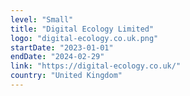 ```yaml
---
level: "Small"
title: "Digital Ecology Limited"
logo: "digital-ecology.co.uk.png"
startDate: "2023-01-01"
endDate: "2024-02-29"
link: "https://digital-ecology.co.uk/"
country: "United Kingdom"
---
```

